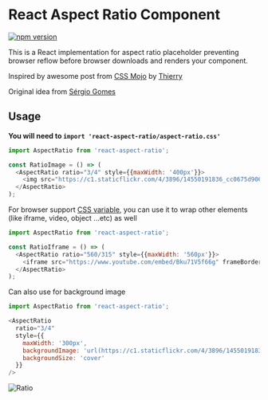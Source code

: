 # React Aspect Ratio Component
[![npm version](https://badge.fury.io/js/react-aspect-ratio.svg)](http://badge.fury.io/js/react-aspect-ratio)

This is a React implementation for aspect ratio placeholder preventing browser reflow before browser downloads and renders your component.

Inspired by awesome post from [CSS Mojo](http://www.cssmojo.com/aspect-ratio-using-custom-properties-and-calc/) by [Thierry](https://twitter.com/thierrykoblentz)

Original idea from [Sérgio Gomes](https://twitter.com/sergiomdgomes)

## Usage

**You will need to `import 'react-aspect-ratio/aspect-ratio.css'`**


```js
import AspectRatio from 'react-aspect-ratio';

const RatioImage = () => (
  <AspectRatio ratio="3/4" style={{maxWidth: '400px'}}>
    <img src="https://c1.staticflickr.com/4/3896/14550191836_cc0675d906.jpg" />
  </AspectRatio>
);
```

For browser support [CSS variable](http://caniuse.com/#feat=css-variables), you can use it to wrap other elements (like iframe, video, object ...etc) as well

```js
import AspectRatio from 'react-aspect-ratio';

const RatioIframe = () => (
  <AspectRatio ratio="560/315" style={{maxWidth: '560px'}}>
    <iframe src="https://www.youtube.com/embed/Bku71V5f66g" frameBorder="0" allowFullScreen />
  </AspectRatio>
);
```

Can also use for background image
```js
import AspectRatio from 'react-aspect-ratio';

<AspectRatio
  ratio="3/4"
  style={{
    maxWidth: '300px',
    backgroundImage: 'url(https://c1.staticflickr.com/4/3896/14550191836_cc0675d906.jpg)',
    backgroundSize: 'cover'
  }}
/>
```


![Ratio](https://cloud.githubusercontent.com/assets/3906130/23882532/7e0cd586-081e-11e7-995f-005196385335.jpg "Ratio")
